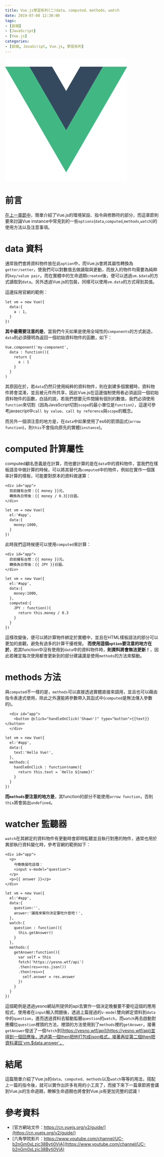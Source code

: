 ```yaml
---
title: Vue.js學習系列(二)data、computed、methods、watch
date: 2019-07-08 12:30:00
tags:
- [前端]
- [JavaScript]
- [Vue.js]
categories: 
- [前端, JavaScript, Vue.js, 學習系列]
---
```


![](/images/vue-logo.png)

# 前言
[在上一章節中](https://shawnlin0201.github.io/2019/07/07/Vue-js-note-001/)，簡單介紹了Vue.js的環境架設、指令與修飾符的部分，而這章節則要來討論Vue instance中常見到的一些`options`(`data`,`computed`,`methods`,`watch`)的使用方法以及注意事項。

# data 資料
通常我們會將資料物件放在此`option`中，而Vue.js會將其屬性轉換為`getter/setter`，使我們可以對數值去做讀取與更動，而放入的物件均需要為純粹的`key/value pair`。而在實體中的生命週期`created`後，便可以透過`vm.$data`的方式讀取到`data`。另外透過Vue.js的包裝，同樣可以使用`vm.data`的方式得到其值。

這邊採用官網的範例：
```
let vm = new Vue({
  data:{
    a : 1,
  }
})

```
**其中最需要注意的是**，當我們今天如果是使用全域性的`components`的方式創造，`data`則必須聲明為返回一個初始資料物件的函數，如下：

```
Vue.component('my-component',
  data : function(){
    return {
      a : 1
    }
  }
)

```
其原因在於，若`data`仍然只使用純粹的資料物件，則在創建多個實體時，資料物件將會混淆，並且被元件所共享，因此Vue.js在這邊強制使用者必須返回一個初始資料物件的函數，白話的說，若我們想要元件間擁有個別的數值，我們必須使用`function`來切割（因為JavaScript切割`scope`的最小單位是`function`），這邊可參考javascript中`call by value`、`call by reference`與`scope`的概念。

而另外一個須注意的地方是，在`data`中如果使用了es6的箭頭函式(`arrow function`)，則`this`不會指向原先的實體(`instance`)。

# computed 計算屬性

computed顧名思義是在計算，而他要計算的是在`data`中的資料物件，當我們在樣板語言中做計算的時候，可以將其替代為`computed`中的物件，例如在實作一個匯率計算的樣板，可能要對原本的資料做運算：

```
<div id="app">
  目前擁有台幣：{{ money }}元。
  轉換為日幣後：{{ money / 0.3}}日圓。
</div>
```
```
let vm = new Vue({
  el:'#app',
  data:{
    money:1000,
  }
})
```
此時我們這時候便可以使用`computed`來計算：
```
<div id="app">
  目前擁有台幣：{{ money }}元。
  轉換為日幣後：{{ JPY }}日圓。
</div>
```
```
let vm = new Vue({
  el:'#app',
  data:{
    money:1000,
  },
  computed:{
    JPY : function(){
      return this.money / 0.3
    }
  }
})
```
這樣改變後，便可以將計算物件綁定於實體中，並且在HTML樣板語法的部分可以更加的直觀，避免有過多的計算干擾視覺。
**而使用這個`option`要注意的地方在於**，若其function中沒有使用到`data`中的資料物件時，**則資料將會無法更新！**，因此若確定每次使用都會更新到的部分建議還是使用`methods`的方法來驅動。

# methods 方法
與`computed`不一樣的是，`methods`可以直接透過實體直接來調用，並且也可以藉由指令表達式使用，除此之外還能將參數帶入其函式中(`computed`是無法傳入參數的)。

```
  <div id="app">
    <button @click="handleOnClick('Shawn')" type="button">{{text}}</button>
  </div>
```
```
let vm = new Vue({
  el:'#app',
  data:{
    text:'Hello Vue!',
  },
  methods:{
    handleOnClick : function(name){
      return this.text = `Hello ${name}!`
    }
  }
})
```

**而`methods`要注意的地方是**，其function的部分不能使用`arrow function`，否則`this`將會拋出`undefined`。

# watcher 監聽器

`watch`在其綁定的資料物件有更動時會即時監聽並且執行對應的物件，通常也用於異部執行資料變化時，參考官網的範例如下：

```
<div id="app">
  <p>
    今晚晚餐吃這個：
    <input v-model="question">
  </p>
  <p>{{ answer }}</p>
</div>
```
```
let vm = new Vue({
  el:'#app',
  data:{
    question:'',
    answer:'讓我來幫你決定要吃什麼吧！',
  },
  watch:{
    question : function(){
      this.getAnswer()
    }
  },
  methods:{
    getAnswer:function(){
      var self = this
      fetch('https://yesno.wtf/api')
      .then(res=>res.json())
      .then(res=>{
        self.answer = res.answer
      })
    }
  }
})
```
這個範例是透過yesno網站所提供的api去實作一個決定晚餐要不要吃這個的應用程式，使用者在`input`輸入問題後，透過上篇提過的`v-model`雙向綁定資料到`data`中的`question`，進而透過資料去驅動監聽`question`的`watch`，而`watch`再去啟動對應欄位`question`裡頭的方法，裡頭的方法使用到了`methods`裡的`getAnswer`，接著`getAnswer`發送了一個`fetch`到[https://yesno.wtf/api](https://yesno.wtf/api)並得到一個回應後，透過第一個then把他打包成json格式，接著再從第二個then把資料灌回`vm.$data.answer`。

# 結尾
這篇簡單介紹了Vue.js的`data`、`computed`、`methods`以及`watch`等等的用法，搭配上一篇的指令後，就可以實作出許多有用的小工具了，而接下來下一篇章節將會講到Vue.js的生命週期，瞭解生命週期也將會對Vue.js有更加完整的認識！


# 參考資料

- [官方網站文件：https://cn.vuejs.org/v2/guide/](https://cn.vuejs.org/v2/guide/)
- [六角學院影片：https://www.youtube.com/channel/UC-b2nGm0xLzic38Byti0VjA](https://www.youtube.com/channel/UC-b2nGm0xLzic38Byti0VjA)
